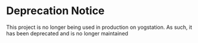 # Deprecation Notice
This project is no longer being used in production on yogstation. As such, it has been deprecated and is no longer maintained
